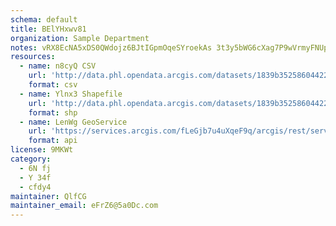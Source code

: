 ```yaml
---
schema: default
title: BElYHxwv81 
organization: Sample Department 
notes: vRX8EcNA5xDS0QWdojz6BJtIGpmOqeSYroekAs 3t3y5bWG6cXag7P9wVrmyFNUpiKI7MnlPCf08gKTilHuMTfR1VjDYEhzs2x4n 
resources:
  - name: n8cyQ CSV
    url: 'http://data.phl.opendata.arcgis.com/datasets/1839b35258604422b0b520cbb668df0d_0.csv'
    format: csv
  - name: Ylnx3 Shapefile
    url: 'http://data.phl.opendata.arcgis.com/datasets/1839b35258604422b0b520cbb668df0d_0.zip'
    format: shp
  - name: LenWg GeoService
    url: 'https://services.arcgis.com/fLeGjb7u4uXqeF9q/arcgis/rest/services/Air_Monitoring_Stations/FeatureServer/0/query'
    format: api
license: 9MKWt 
category:
  - 6N fj 
  - Y 34f 
  - cfdy4 
maintainer: QlfCG  
maintainer_email: eFrZ6@5a0Dc.com
---
```

